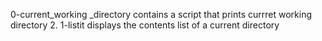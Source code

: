 0-current_working _directory contains a script that prints currret working directory
2. 1-listit displays the contents list of a current directory
